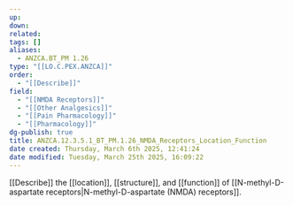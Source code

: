 ```yaml
---
up: 
down: 
related: 
tags: []
aliases:
  - ANZCA.BT_PM 1.26
type: "[[LO.C.PEX.ANZCA]]"
order:
  - "[[Describe]]"
field:
  - "[[NMDA Receptors]]"
  - "[[Other Analgesics]]"
  - "[[Pain Pharmacology]]"
  - "[[Pharmacology]]"
dg-publish: true
title: ANZCA.12.3.5.1_BT_PM.1.26_NMDA_Receptors_Location_Function
date created: Thursday, March 6th 2025, 12:41:24
date modified: Tuesday, March 25th 2025, 16:09:22
---
```


[[Describe]] the [[location]], [[structure]], and [[function]] of [[N-methyl-D-aspartate receptors|N-methyl-D-aspartate (NMDA) receptors]].
